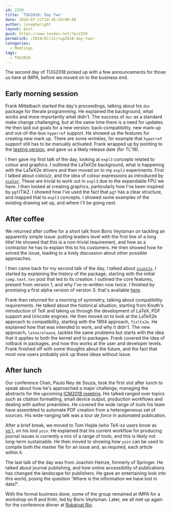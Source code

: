 ```yaml
---
id: 2359
title: 'TUG2018: Day Two'
date: 2018-07-21T19:38:33+00:00
author: josephwright
layout: post
guid: https://www.texdev.net/?p=2359
permalink: /2018/07/21/tug2018-day-two/
categories:
  - Meetings
tags:
  - TUG2018
---
```

The second day of TUG2018 picked up with a few announcements for those us here at IMPA, before we moved on to the business end.

## Early morning session

Frank Mittelbach started the day's proceedings, talking about his `doc` package for literate programming. He explained the background, what works and more importantly what didn't.  The success of `doc` as a standard make change challenging, but at the same time there is a need for updates. He then laid out goals for a new version: back-compatibility, new mark-up and out-of-the-box `hyperref` support. He showed us the features for creating new mark up. There are some wrinkles, for example that `hyperref` support still has to be manually activated. Frank wrapped up by pointing to the [testing version](https://github.com/FrankMittelbach/fmitex), and gave us a likely release date (for TL'19).

I then gave my first talk of the day, looking at `expl3` concepts related to colour and graphics. I outlined the LaTeX2e background, what is happening with the LaTeX2e drivers and then moved on to my `expl3` experiments. First I talked about colo(u)r, and the idea of colour expressions as introduced by [`xcolor`](https://ctan.org/pkg/xcolor). These are trivial to work out in `expl3` due to the expandable FPU we have. I then looked at creating graphics, particularly how I've been inspired by `pgf`/Ti<em>k</em>Z. I showed how I've used the fact that `pgf` has a clear structure, and mapped that to `expl3` concepts. I showed some examples of the existing drawing set up, and where I'll be going next.

## After coffee

We returned after coffee for a short talk from Boris Veytsman on tackling an apparently simple issue: putting leaders level with the first line of a long title! He showed that this is a non-trivial requirement, and how as a contractor he has to explain this to his customers. He then showed how he solved the issue, leading to a lively discussion about other possible approaches.

I then came back for my second talk of the day, I talked about [`siunitx`](https://ctan.org/pkg/siunitx). I started by explaining the history of the package, starting with the initial `comp.text.tex` post that led to its creation. I outlined the core features, present from version 1, and why I've re-written now twice. I finished by promising a first alpha version of version 3: that's available [here](https://texdev.net/wp-content/uploads/2018/07/siunitx.zip).

Frank then returned for a morning of symmetry, talking about compatibility requirements. He talked about the historical situation, starting from Knuth's introduction of TeX and taking us through the development of LaTeX, PDF support and Unicode engines. He then moved on to look at the LaTeX2e approach to compatibility, starting with the 1994 approach, `fixltx2e`. He explained how that was intended to work, and why it didn't. The new approach, `latexrelease`, tackles the same problems but starts with the idea that it applies to both the kernel and to packages. Frank covered the idea of rollback in packages, and how this works at the user and developer levels. Frank finished off with some thoughts about the future, and the fact that most _new_ users probably pick up these ideas without issue.

## After lunch

Our conference Chair, Paulo Ney de Souza, took the first slot after lunch to speak about how he's approached a major challenge, managing the abstracts for the upcoming [ICM2018 meeting](http://www.icm2018.org/portal/en/home). His talked ranged over topics such as citation formatting, small device output, production workflows and dealing with author preambles. He covered the wide range of tools his team have assembled to automate PDF creation from a heterogeneous set of sources. His wide-ranging talk was a _tour de force_ in automated publication.

After a brief break, we moved to Tom Hejda (who TeX-sx users know as [yo'](https://tex.stackexchange.com/users/11002/yo)), on his tool `yoin`. He explained that his current workflow for producing journal issues is currently a mix of a range of tools, and this is likely not long-term sustainable. He then moved to showing how `yoin` can be used to compile both the master file for an issue and, as required, each article within it.

The last talk of the day was from Joachim Heinze, formerly of Springer. He talked about journal publishing, and how online accessibility of publications has changed the landscape for publishers. He gave an entertaining look into this world, posing the question 'Where is the information we have lost in data?'.

With the formal business done, some of the group remained at  IMPA for a workshop on R and Knitr, led by Boris Veytsman. Later, we all met up again for the conference dinner at [Rubaiyat Rio](http://www.gruporubaiyat.com/).
